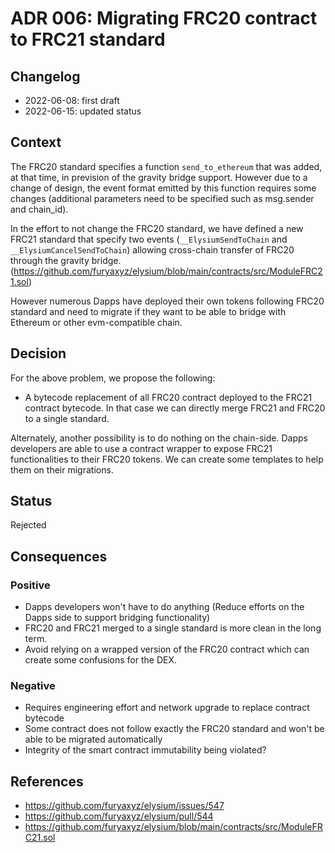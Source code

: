 # ADR 006: Migrating FRC20 contract to FRC21 standard

## Changelog
* 2022-06-08: first draft
* 2022-06-15: updated status

## Context

The FRC20 standard specifies a function `send_to_ethereum` that was added, at that time, in prevision of the gravity bridge support.
However due to a change of design, the event format emitted by this function requires some changes (additional parameters need to be specified such as msg.sender and chain_id).

In the effort to not change the FRC20 standard, we have defined a new FRC21 standard that specify two events (`__ElysiumSendToChain` and `__ElysiumCancelSendToChain`) allowing cross-chain transfer of FRC20 through the gravity bridge. (https://github.com/furyaxyz/elysium/blob/main/contracts/src/ModuleFRC21.sol)

However numerous Dapps have deployed their own tokens following FRC20 standard and need to migrate if they want to be able to bridge with Ethereum or other evm-compatible chain. 



## Decision

For the above problem, we propose the following:

- A bytecode replacement of all FRC20 contract deployed to the FRC21 contract bytecode. In that case we can directly merge FRC21 and FRC20 to a single standard.
  
Alternately, another possibility is to do nothing on the chain-side. Dapps developers are able to use a contract wrapper to expose FRC21 functionalities to their FRC20 tokens. We can create some templates to help them on their migrations.

## Status

Rejected

## Consequences

### Positive 

- Dapps developers won't have to do anything (Reduce efforts on the Dapps side to support bridging functionality)
- FRC20 and FRC21 merged to a single standard is more clean in the long term.
- Avoid relying on a wrapped version of the FRC20 contract which can create some confusions for the DEX.

### Negative 

- Requires engineering effort and network upgrade to replace contract bytecode
- Some contract does not follow exactly the FRC20 standard and won't be able to be migrated automatically
- Integrity of the smart contract immutability being violated?





## References

* https://github.com/furyaxyz/elysium/issues/547
* https://github.com/furyaxyz/elysium/pull/544
* https://github.com/furyaxyz/elysium/blob/main/contracts/src/ModuleFRC21.sol